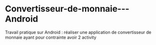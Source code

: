# Convertisseur-de-monnaie---Android
Travail pratique sur Android : réaliser une application de convertisseur de monnaie ayant pour contrainte avoir 2 activity
